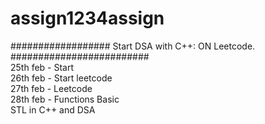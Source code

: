 # assign1234assign
##################  Start DSA  with C++: ON Leetcode.  #########################<br>
25th feb - Start<br>
26th feb - Start leetcode<br>
27th feb - Leetcode<br>
28th feb - Functions Basic<br>
STL in C++ and DSA